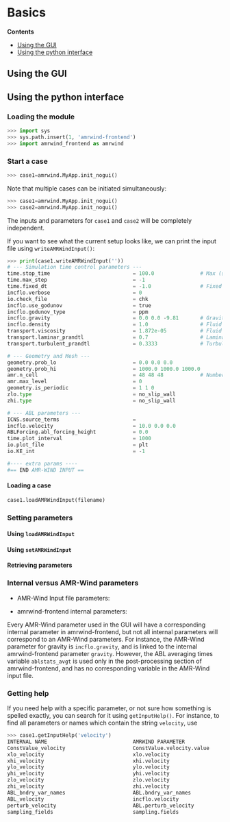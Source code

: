 # Basics

**Contents**
- [Using the GUI](#using-the-gui)
- [Using the python interface](#using-the-python-interface)

## Using the GUI

## Using the python interface


### Loading the module
```python
>>> import sys
>>> sys.path.insert(1, 'amrwind-frontend')
>>> import amrwind_frontend as amrwind
```

### Start a case
```python
>>> case1=amrwind.MyApp.init_nogui()
```

Note that multiple cases can be initiated simultaneously:
```python
>>> case1=amrwind.MyApp.init_nogui()
>>> case2=amrwind.MyApp.init_nogui()
```
The inputs and parameters for `case1` and `case2` will be completely independent.

If you want to see what the current setup looks like, we can print the
input file using `writeAMRWindInput()`:

```python
>>> print(case1.writeAMRWindInput(''))
# --- Simulation time control parameters ---
time.stop_time                           = 100.0               # Max (simulated) time to evolve [s]
time.max_step                            = -1
time.fixed_dt                            = -1.0                # Fixed timestep size (in seconds). If negative, then time.cfl is used
incflo.verbose                           = 0
io.check_file                            = chk
incflo.use_godunov                       = true
incflo.godunov_type                      = ppm
incflo.gravity                           = 0.0 0.0 -9.81       # Gravitational acceleration vector (x,y,z) [m/s^2]
incflo.density                           = 1.0                 # Fluid density [kg/m^3]
transport.viscosity                      = 1.872e-05           # Fluid dynamic viscosity [kg/m-s]
transport.laminar_prandtl                = 0.7                 # Laminar prandtl number
transport.turbulent_prandtl              = 0.3333              # Turbulent prandtl number

# --- Geometry and Mesh ---
geometry.prob_lo                         = 0.0 0.0 0.0
geometry.prob_hi                         = 1000.0 1000.0 1000.0
amr.n_cell                               = 48 48 48            # Number of cells in x, y, and z directions
amr.max_level                            = 0
geometry.is_periodic                     = 1 1 0
zlo.type                                 = no_slip_wall
zhi.type                                 = no_slip_wall

# --- ABL parameters ---
ICNS.source_terms                        =
incflo.velocity                          = 10.0 0.0 0.0
ABLForcing.abl_forcing_height            = 0.0
time.plot_interval                       = 1000
io.plot_file                             = plt
io.KE_int                                = -1

#---- extra params ----
#== END AMR-WIND INPUT ==
```

#### Loading a case

```python
case1.loadAMRWindInput(filename)
```

### Setting parameters

#### Using `loadAMRWindInput`

#### Using `setAMRWindInput`

#### Retrieving parameters

### Internal versus AMR-Wind parameters

- AMR-Wind Input file parameters: 

- amrwind-frontend internal parameters: 

Every AMR-Wind parameter used in the GUI will have a corresponding
internal parameter in amrwind-frontend, but not all internal
parameters will correspond to an AMR-Wind parameters.  For instance,
the AMR-Wind parameter for gravity is `incflo.gravity`, and is linked
to the internal amrwind-frontend parameter `gravity`.  However, the
ABL averaging times variable `ablstats_avgt` is used only in the
post-processing section of amrwind-frontend, and has no corresponding
variable in the AMR-Wind input file.

### Getting help

If you need help with a specific parameter, or not sure how something
is spelled exactly, you can search for it using `getInputHelp()`.  For
instance, to find all parameters or names which contain the string
`velocity`, use

```python
>>> case1.getInputHelp('velocity')
INTERNAL NAME                            AMRWIND PARAMETER                        DEFAULT VAL / DESCRIPTION
ConstValue_velocity                      ConstValue.velocity.value
xlo_velocity                             xlo.velocity
xhi_velocity                             xhi.velocity
ylo_velocity                             ylo.velocity
yhi_velocity                             yhi.velocity
zlo_velocity                             zlo.velocity
zhi_velocity                             zhi.velocity
ABL_bndry_var_names                      ABL.bndry_var_names                      'velocity temperature'
ABL_velocity                             incflo.velocity                          [10.0, 0.0, 0.0]
perturb_velocity                         ABL.perturb_velocity                     0
sampling_fields                          sampling.fields                          'velocity'
```

